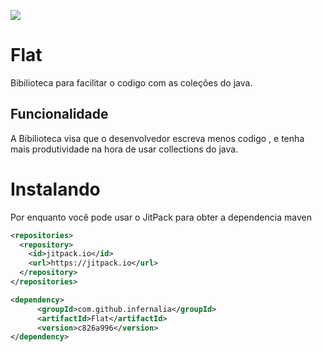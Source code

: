 
[![](https://jitpack.io/v/infernalia/Flat.svg)](https://jitpack.io/#infernalia/Flat)

# Flat
Bibilioteca para facilitar o codigo com as coleções do java.

## Funcionalidade
A Bibilioteca visa que o desenvolvedor escreva menos codigo , e tenha mais produtividade
na hora de usar collections do java.

# Instalando

Por enquanto você pode usar o JitPack para obter a dependencia maven

```xml
<repositories>
  <repository>
    <id>jitpack.io</id>
    <url>https://jitpack.io</url>
  </repository>
</repositories>

<dependency>
	  <groupId>com.github.infernalia</groupId>
	  <artifactId>Flat</artifactId>
	  <version>c826a996</version>
</dependency>
```
